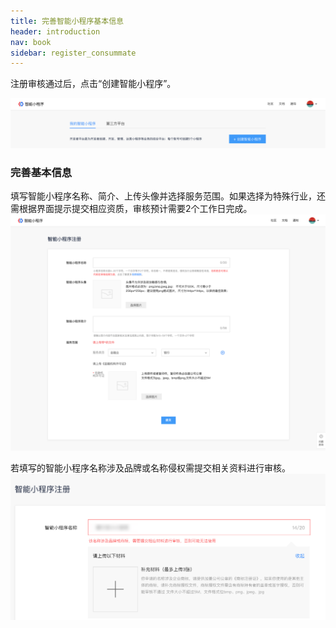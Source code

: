 ```yaml
---
title: 完善智能小程序基本信息
header: introduction
nav: book
sidebar: register_consummate
---
```


注册审核通过后，点击“创建智能小程序”。

![图片](../../img/introduction/register/p15.png)

### 完善基本信息
填写智能小程序名称、简介、上传头像并选择服务范围。如果选择为特殊行业，还需根据界面提示提交相应资质，审核预计需要2个工作日完成。
![图片](../../img/introduction/register/p16.png)

若填写的智能小程序名称涉及品牌或名称侵权需提交相关资料进行审核。
![图片](../../img/introduction/register/p17.png)
